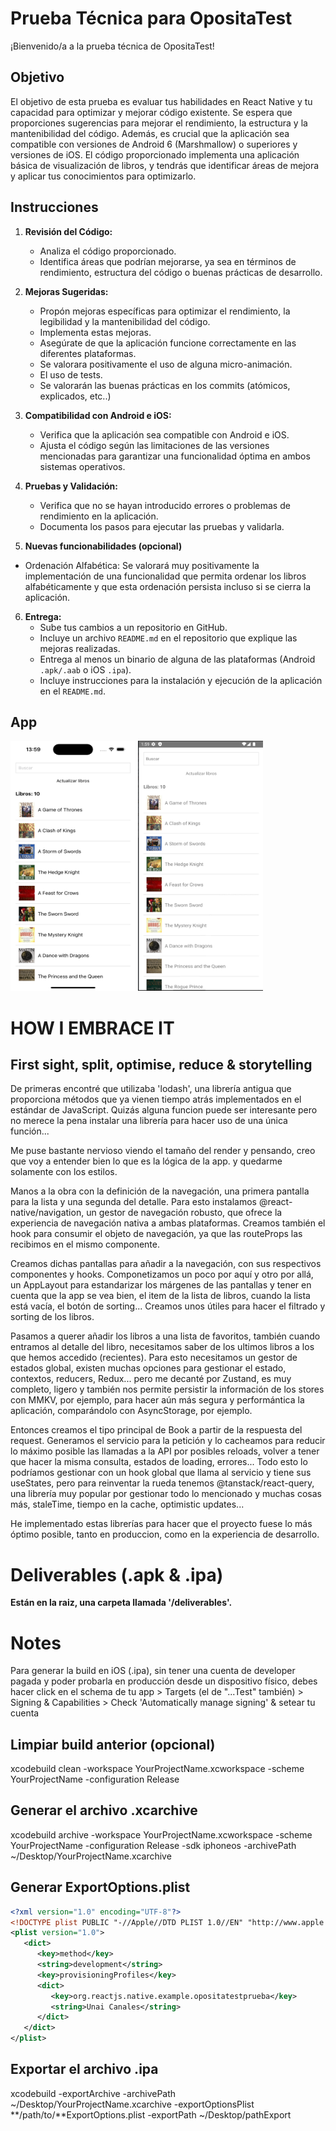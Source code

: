 # Prueba Técnica para OpositaTest

¡Bienvenido/a a la prueba técnica de OpositaTest!

## Objetivo

El objetivo de esta prueba es evaluar tus habilidades en React Native y tu capacidad para optimizar y mejorar código existente. Se espera que proporciones sugerencias para mejorar el rendimiento, la estructura y la mantenibilidad del código. Además, es crucial que la aplicación sea compatible con versiones de Android 6 (Marshmallow) o superiores y versiones de iOS. El código proporcionado implementa una aplicación básica de visualización de libros, y tendrás que identificar áreas de mejora y aplicar tus conocimientos para optimizarlo.

## Instrucciones

1. **Revisión del Código:**

   - Analiza el código proporcionado.
   - Identifica áreas que podrían mejorarse, ya sea en términos de rendimiento, estructura del código o buenas prácticas de desarrollo.

2. **Mejoras Sugeridas:**

   - Propón mejoras específicas para optimizar el rendimiento, la legibilidad y la mantenibilidad del código.
   - Implementa estas mejoras.
   - Asegúrate de que la aplicación funcione correctamente en las diferentes plataformas.
   - Se valorara positivamente el uso de alguna micro-animación.
   - El uso de tests.
   - Se valorarán las buenas prácticas en los commits (atómicos, explicados, etc..)

3. **Compatibilidad con Android e iOS:**

   - Verifica que la aplicación sea compatible con Android e iOS.
   - Ajusta el código según las limitaciones de las versiones mencionadas para garantizar una funcionalidad óptima en ambos sistemas operativos.

4. **Pruebas y Validación:**

   - Verifica que no se hayan introducido errores o problemas de rendimiento en la aplicación.
   - Documenta los pasos para ejecutar las pruebas y validarla.

5. **Nuevas funcionabilidades (opcional)**

- Ordenación Alfabética: Se valorará muy positivamente la implementación de una funcionalidad que permita ordenar los libros alfabéticamente y que esta ordenación persista incluso si se cierra la aplicación.

6. **Entrega:**
   - Sube tus cambios a un repositorio en GitHub.
   - Incluye un archivo `README.md` en el repositorio que explique las mejoras realizadas.
   - Entrega al menos un binario de alguna de las plataformas (Android `.apk/.aab` o iOS `.ipa`).
   - Incluye instrucciones para la instalación y ejecución de la aplicación en el `README.md`.

## App

<img src="./photos/ios.png" alt="Imagen de Ejemplo 1" width="200" height="400"/>
<img src="./photos/android.png" alt="Imagen de Ejemplo 2" width="200" height="400"/>



# HOW I EMBRACE IT

## First sight, split, optimise, reduce & storytelling

De primeras encontré que utilizaba 'lodash', una librería antigua que proporciona métodos que ya vienen tiempo atrás implementados en el estándar de JavaScript. Quizás alguna funcion puede ser interesante pero no merece la pena instalar una librería para hacer uso de una única función... 

Me puse bastante nervioso viendo el tamaño del render y pensando, creo que voy a entender bien lo que es la lógica de la app. y quedarme solamente con los estilos. 

Manos a la obra con la definición de la navegación, una primera pantalla para la lista y una segunda del detalle. Para esto instalamos @react-native/navigation, un gestor de navegación robusto, que ofrece la experiencia de navegación nativa a ambas plataformas. Creamos también el hook para consumir el objeto de navegación, ya que las routeProps las recibimos en el mismo componente.

Creamos dichas pantallas para añadir a la navegación, con sus respectivos componentes y hooks.
Componetizamos un poco por aquí y otro por allá, un AppLayout para estandarizar los márgenes de las pantallas y tener en cuenta que la app se vea bien, el item de la lista de libros, cuando la lista está vacía, el botón de sorting...
Creamos unos útiles para hacer el filtrado y sorting de los libros.

Pasamos a querer añadir los libros a una lista de favoritos, también cuando entramos al detalle del libro, necesitamos saber de los ultimos libros a los que hemos accedido (recientes). Para esto necesitamos un gestor de estados global, existen muchas opciones para gestionar el estado, contextos, reducers, Redux... pero me decanté por Zustand, es muy completo, ligero y también nos permite persistir la información de los stores con MMKV, por ejemplo, para hacer aún más segura y performántica la aplicación, comparándolo con AsyncStorage, por ejemplo.

Entonces creamos el tipo principal de Book a partir de la respuesta del request. Generamos el servicio para la petición y lo cacheamos para reducir lo máximo posible las llamadas a la API por posibles reloads, volver a tener que hacer la misma consulta, estados de loading, errores... Todo esto lo podríamos gestionar con un hook global que llama al servicio y tiene sus useStates, pero para reinventar la rueda tenemos @tanstack/react-query, una librería muy popular por gestionar todo lo mencionado y muchas cosas más, staleTime, tiempo en la cache, optimistic updates...

He implementado estas librerías para hacer que el proyecto fuese lo más óptimo posible, tanto en produccion, como en la experiencia de desarrollo. 

# Deliverables (.apk & .ipa)

**Están en la raiz, una carpeta llamada '/deliverables'.**

# Notes

Para generar la build en iOS (.ipa), sin tener una cuenta de developer pagada y poder probarla en producción desde un dispositivo físico, debes hacer click en el schema de tu app > Targets (el de "...Test" también) > Signing & Capabilities > Check 'Automatically manage signing' & setear tu cuenta

## Limpiar build anterior (opcional)
xcodebuild clean -workspace YourProjectName.xcworkspace -scheme YourProjectName -configuration Release

## Generar el archivo .xcarchive
xcodebuild archive -workspace YourProjectName.xcworkspace -scheme YourProjectName -configuration Release -sdk iphoneos -archivePath ~/Desktop/YourProjectName.xcarchive

## Generar ExportOptions.plist

```xml
<?xml version="1.0" encoding="UTF-8"?>
<!DOCTYPE plist PUBLIC "-//Apple//DTD PLIST 1.0//EN" "http://www.apple.com/DTDs/PropertyList-1.0.dtd">
<plist version="1.0">
   <dict>
      <key>method</key>
      <string>development</string>
      <key>provisioningProfiles</key>
      <dict>
         <key>org.reactjs.native.example.opositatestprueba</key>
         <string>Unai Canales</string>
      </dict>
   </dict>
</plist>
```

## Exportar el archivo .ipa
xcodebuild -exportArchive -archivePath ~/Desktop/YourProjectName.xcarchive -exportOptionsPlist **/path/to/**ExportOptions.plist -exportPath ~/Desktop/pathExport
